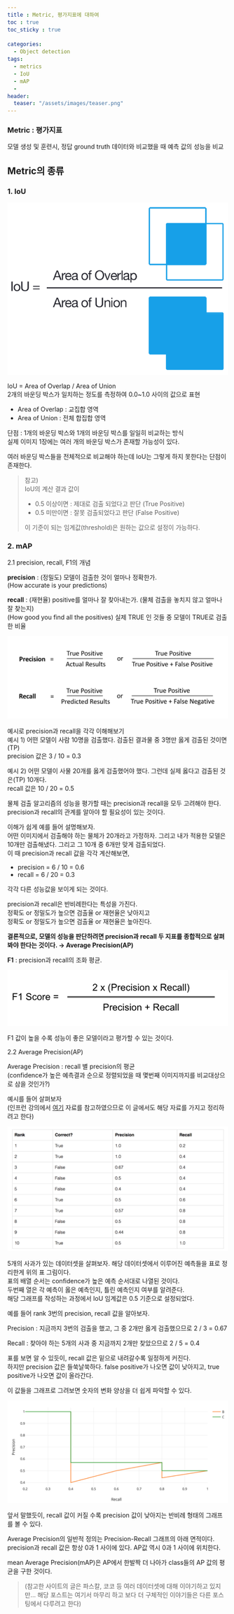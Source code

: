 ```yaml
---
title : Metric, 평가지표에 대하여
toc : true
toc_sticky : true

categories:
  - Object detection
tags:
  - metrics
  - IoU
  - mAP
  - 
header: 
  teaser: "/assets/images/teaser.png"
---
```



### Metric : 평가지표
모델 생성 및 훈련시, 정답 ground truth 데이터와 비교했을 때 예측 값의 성능을 비교

## Metric의 종류
### 1. IoU

![IoU](/assets/images/iou_equation.png)

IoU = Area of Overlap / Area of Union  
2개의 바운딩 박스가 일치하는 정도를 측정하여 0.0~1.0 사이의 값으로 표현  
- Area of Overlap : 교집합 영역
- Area of Union : 전체 합집합 영역

단점 :  1개의 바운딩 박스와 1개의 바운딩 박스를 일일히 비교하는 방식  
실제 이미지 1장에는 여러 개의 바운딩 박스가 존재할 가능성이 있다.

여러 바운딩 박스들을 전체적으로 비교해야 하는데 IoU는 그렇게 하지 못한다는 단점이 존재한다.


> 참고)  
> IoU의 계산 결과 값이  
> - 0.5 이상이면 : 제대로 검출 되었다고 판단 (True Positive)  
> - 0.5 미만이면 : 잘못 검출되었다고 판단 (False Positive)
> 
> 이 기준이 되는 임계값(threshold)은 원하는 값으로 설정이 가능하다.



### 2. mAP
2.1 precision, recall, F1의 개념  

**precision** : (정밀도) 모델이 검출한 것이 얼마나 정확한가.  
(How accurate is your predictions)  

**recall** : (재현율) positive를 얼마나 잘 찾아내는가. (물체 검출을 놓치지 않고 얼마나 잘 찾는지)  
(How good you find all the positives) 실제 TRUE 인 것들 중 모델이 TRUE로 검출한 비율


![Precision, Recall formula](/assets/images/precision&recall.png)

예시로 precision과 recall을 각각 이해해보기  
예시 1) 어떤 모델이 사람 10명을 검출했다. 검출된 결과물 중 3명만 옳게 검출된 것이면(TP)  
precision 값은 3 / 10 = 0.3

예시 2) 어떤 모델이 사물 20개를 옳게 검출했어야 했다. 그런데 실제 옳다고 검출된 것은(TP) 10개다.  
recall 값은 10 / 20 = 0.5 

물체 검출 알고리즘의 성능을 평가할 때는 precision과 recall을 모두 고려해야 한다.
precision과 recall의 관계를 알아야 할 필요성이 있는 것이다.

이해가 쉽게 예를 들어 설명해보자.  
어떤 이미지에서 검출해야 하는 물체가 20개라고 가정하자. 그리고 내가 적용한 모델은 10개만 검출해냈다. 그리고 그 10개 중 6개만 맞게 검출되었다.  
이 때 precision과 recall 값을 각각 계산해보면,  
- precision  = 6 / 10 = 0.6  
- recall = 6 / 20 = 0.3  

각각 다른 성능값을 보이게 되는 것이다.

precision과 recall은 반비례한다는 특성을 가진다.  
정확도 or 정밀도가 높으면 검출율 or 재현율은 낮아지고  
정확도 or 정밀도가 높으면 검출율 or 재현율은 높아진다.  

**결론적으로, 모델의 성능을 판단하려면 precision과 recall 두 지표를 종합적으로 살펴봐야 한다는 것이다. → Average Precision(AP)**

**F1** : precision과 recall의 조화 평균.

![F1 formula](/assets/images/f1_score.png)

F1 값이 높을 수록 성능이 좋은 모델이라고 평가할 수 있는 것이다.


2.2 Average Precision(AP)  

Average Precision : recall 별 precision의 평균  
(confidence가 높은 예측결과 순으로 정렬되었을 때 몇번째 이미지까지를 비교대상으로 삼을 것인가?)

예시를 들어 살펴보자  
(인프런 강의에서 [여기](https://jonathan-hui.medium.com/map-mean-average-precision-for-object-detection-45c121a31173) 자료를 참고하였으므로 이 글에서도 해당 자료를 가지고 정리하려고 한다)

![dataset](/assets/images/ap_example.png)

5개의 사과가 있는 데이터셋을 살펴보자. 해당 데이터셋에서 이루어진 예측들을 표로 정리한게 위의 표 그림이다.  
표의 배열 순서는 confidence가 높은 예측 순서대로 나열된 것이다.  
두번째 열은 각 예측이 옳은 예측인지, 틀린 예측인지 여부를 알려준다.  
해당 그래프를 작성하는 과정에서 IoU 임계값은 0.5 기준으로 설정되었다.


예를 들어 rank 3번의 precision, recall 값을 알아보자.  

Precision : 지금까지 3번의 검출을 했고, 그 중 2개만 옳게 검출했으므로 2 / 3 = 0.67  

Recall : 찾아야 하는 5개의 사과 중 지금까지 2개만 찾았으므로 2 / 5 = 0.4  

표를 보면 알 수 있듯이, recall 값은 밑으로 내려갈수록 일정하게 커진다.  
하지만 precision 값은 들쑥날쑥하다. false positive가 나오면 값이 낮아지고, true positive가 나오면 값이 올라간다.


이 값들을 그래프로 그려보면 숫자의 변화 양상을 더 쉽게 파악할 수 있다.

![precision-recall curve](/assets/images/precision_recall_curve.png)

앞서 말했듯이, recall 값이 커질 수록 precision 값이 낮아지는 반비례 형태의 그래프를 볼 수 있다.

Average Precision의 일반적 정의는 Precision-Recall 그래프의 아래 면적이다.
precision과 recall 값은 항상 0과 1 사이에 있다. AP값 역시 0과 1 사이에 위치한다.

mean Average Precision(mAP)은 AP에서 한발짝 더 나아가 class들의 AP 값의 평균을 구한 것이다.

> (참고한 사이트의 글은 파스칼, 코코 등 여러 데이터셋에 대해 이야기하고 있지만… 해당 포스트는 여기서 마무리 하고 보다 더 구체적인 이야기들은 다른 포스팅에서 다루려고 한다)
